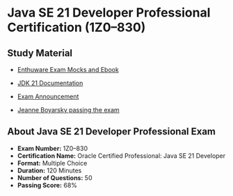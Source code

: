 


# Java SE 21 Developer Professional Certification (1Z0–830)

## Study Material
- [Enthuware Exam Mocks and Ebook](https://enthuware.com/java-certification-mock-exams/oracle-certified-professional/ocp-java-21-exam-1z0-830)

- [JDK 21 Documentation](https://docs.oracle.com/en/java/javase/21/index.html)

- [Exam Announcement](https://blogs.oracle.com/oracleuniversity/post/announcing-oracle-certified-professional-java-se-21-developer-exam-and-java-se-21-programming-complete-course)

- [Jeanne Boyarsky passing the exam](https://www.selikoff.net/2024/07/24/passed-jeannes-experience-taking-the-java-21-certification-exam-1z0-830/)

## About Java SE 21 Developer Professional Exam

- **Exam Number:** 1Z0–830
- **Certification Name:** Oracle Certified Professional: Java SE 21 Developer
- **Format:** Multiple Choice
- **Duration:** 120 Minutes
- **Number of Questions:** 50
- **Passing Score:** 68%

